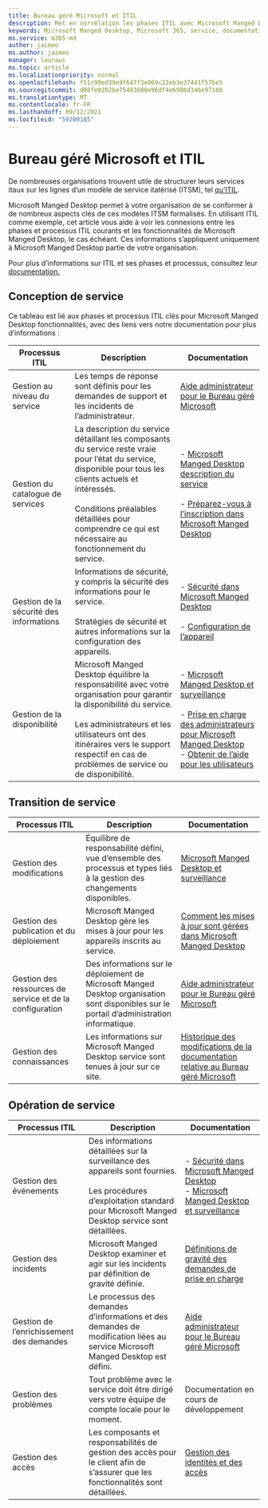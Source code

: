 ```yaml
---
title: Bureau géré Microsoft et ITIL
description: Met en corrélation les phases ITIL avec Microsoft Manged Desktop et articles
keywords: Microsoft Manged Desktop, Microsoft 365, service, documentation, ITISM
ms.service: m365-md
author: jaimeo
ms.author: jaimeo
manager: laurawi
ms.topic: article
ms.localizationpriority: normal
ms.openlocfilehash: f51c99ed39e9f647f3e069c22eb3e37441f57be5
ms.sourcegitcommit: d08fe0282be75483608e96df4e6986d346e97180
ms.translationtype: MT
ms.contentlocale: fr-FR
ms.lasthandoff: 09/12/2021
ms.locfileid: "59209185"
---
```

# <a name="microsoft-managed-desktop-and-itil"></a>Bureau géré Microsoft et ITIL

De nombreuses organisations trouvent utile de structurer leurs services itaux sur les lignes d’un modèle de service itatérisé (ITSM), tel [qu’ITIL](https://www.axelos.com/best-practice-solutions/itil). 

Microsoft Manged Desktop permet à votre organisation de se conformer à de nombreux aspects clés de ces modèles ITSM formalisés. En utilisant ITIL comme exemple, cet article vous aide à voir les connexions entre les phases et processus ITIL courants et les fonctionnalités de Microsoft Manged Desktop, le cas échéant. Ces informations s’appliquent uniquement à Microsoft Manged Desktop partie de votre organisation.

Pour plus d’informations sur ITIL et ses phases et processus, consultez leur [documentation.](https://www.axelos.com/best-practice-solutions/itil)


## <a name="service-design"></a>Conception de service

Ce tableau est lié aux phases et processus ITIL clés pour Microsoft Manged Desktop fonctionnalités, avec des liens vers notre documentation pour plus d’informations :



|Processus ITIL |Description  |Documentation |
|---------|---------|---------|
|Gestion au niveau du service     | Les temps de réponse sont définis pour les demandes de support et les incidents de l’administrateur.  |  [Aide administrateur pour le Bureau géré Microsoft](working-with-managed-desktop/admin-support.md)  |
|Gestion du catalogue de services     | La description du service détaillant les composants du service reste vraie pour l’état du service, disponible pour tous les clients actuels et intéressés.<br><br>Conditions préalables détaillées pour comprendre ce qui est nécessaire au fonctionnement du service.  | - [Microsoft Manged Desktop description du service](service-description/index.md)<br><br>- [Préparez-vous à l’inscription dans Microsoft Manged Desktop](get-ready/index.md)  |
|Gestion de la sécurité des informations     | Informations de sécurité, y compris la sécurité des informations pour le service.<br><br> Stratégies de sécurité et autres informations sur la configuration des appareils.   | - [Sécurité dans Microsoft Manged Desktop](service-description/security.md)<br><br>- [Configuration de l’appareil](service-description/device-policies.md)  |
|Gestion de la disponibilité     |  Microsoft Manged Desktop équilibre la responsabilité avec votre organisation pour garantir la disponibilité du service.<br><br>Les administrateurs et les utilisateurs ont des itinéraires vers le support respectif en cas de problèmes de service ou de disponibilité. | - [Microsoft Manged Desktop et surveillance](service-description/operations-and-monitoring.md)<br><br>- [Prise en charge des administrateurs pour Microsoft Manged Desktop](working-with-managed-desktop/admin-support.md)<br>- [Obtenir de l’aide pour les utilisateurs](working-with-managed-desktop/end-user-support.md)  |



## <a name="service-transition"></a>Transition de service


|Processus ITIL |Description  |Documentation |
|---------|---------|---------|
|Gestion des modifications     | Équilibre de responsabilité défini, vue d’ensemble des processus et types liés à la gestion des changements disponibles.  | [Microsoft Manged Desktop et surveillance](service-description/operations-and-monitoring.md#change-management) |
|Gestion des publication et du déploiement     |  Microsoft Manged Desktop gère les mises à jour pour les appareils inscrits au service.  | [Comment les mises à jour sont gérées dans Microsoft Manged Desktop](service-description/updates.md)        |
|Gestion des ressources de service et de la configuration     | Des informations sur le déploiement de Microsoft Manged Desktop organisation sont disponibles sur le portail d’administration informatique.  | [Aide administrateur pour le Bureau géré Microsoft](working-with-managed-desktop/admin-support.md) |
|Gestion des connaissances     | Les informations sur Microsoft Manged Desktop service sont tenues à jour sur ce site.   | [Historique des modifications de la documentation relative au Bureau géré Microsoft](change-history-managed-desktop.md)        |



## <a name="service-operation"></a>Opération de service


|Processus ITIL |Description  |Documentation  |
|---------|---------|---------|
|Gestion des événements     |  Des informations détaillées sur la surveillance des appareils sont fournies.<br><br>Les procédures d’exploitation standard pour Microsoft Manged Desktop service sont détaillées. |  - [Sécurité dans Microsoft Manged Desktop](service-description/security.md)<br>- [Microsoft Manged Desktop et surveillance](service-description/operations-and-monitoring.md)       |
|Gestion des incidents  | Microsoft Manged Desktop examiner et agir sur les incidents par définition de gravité définie.  |  [Définitions de gravité des demandes de prise en charge](working-with-managed-desktop/admin-support.md#support-request-severity-definitions)       |
|Gestion de l’enrichissement des demandes     |  Le processus des demandes d’informations et des demandes de modification liées au service Microsoft Manged Desktop est défini.         |[Aide administrateur pour le Bureau géré Microsoft](working-with-managed-desktop/admin-support.md)         |
|Gestion des problèmes     | Tout problème avec le service doit être dirigé vers votre équipe de compte locale pour le moment. | Documentation en cours de développement |
|Gestion des accès     | Les composants et responsabilités de gestion des accès pour le client afin de s’assurer que les fonctionnalités sont détaillées.  | [Gestion des identités et des accès](service-description/security.md#identity-and-access-management)        |
